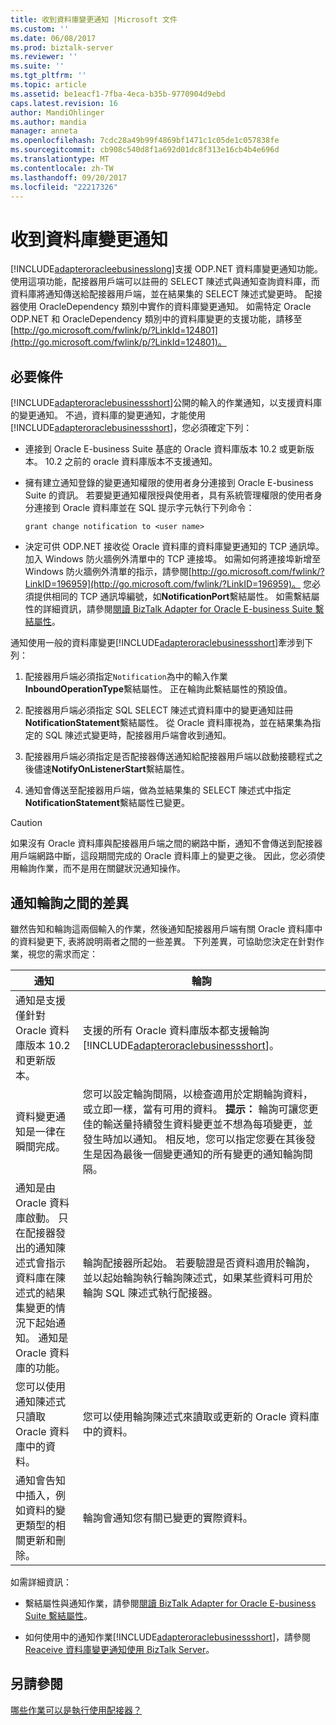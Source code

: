 ```yaml
---
title: 收到資料庫變更通知 |Microsoft 文件
ms.custom: ''
ms.date: 06/08/2017
ms.prod: biztalk-server
ms.reviewer: ''
ms.suite: ''
ms.tgt_pltfrm: ''
ms.topic: article
ms.assetid: be1eacf1-7fba-4eca-b35b-9770904d9ebd
caps.latest.revision: 16
author: MandiOhlinger
ms.author: mandia
manager: anneta
ms.openlocfilehash: 7cdc28a49b99f4869bf1471c1c05de1c057838fe
ms.sourcegitcommit: cb908c540d8f1a692d01dc8f313e16cb4b4e696d
ms.translationtype: MT
ms.contentlocale: zh-TW
ms.lasthandoff: 09/20/2017
ms.locfileid: "22217326"
---
```

# <a name="receive-database-change-notifications"></a>收到資料庫變更通知
[!INCLUDE[adapteroracleebusinesslong](../../includes/adapteroracleebusinesslong-md.md)]支援 ODP.NET 資料庫變更通知功能。 使用這項功能，配接器用戶端可以註冊的 SELECT 陳述式與通知查詢資料庫，而資料庫將通知傳送給配接器用戶端，並在結果集的 SELECT 陳述式變更時。 配接器使用 OracleDependency 類別中實作的資料庫變更通知。 如需特定 Oracle ODP.NET 和 OracleDependency 類別中的資料庫變更的支援功能，請移至[http://go.microsoft.com/fwlink/p/?LinkId=124801](http://go.microsoft.com/fwlink/p/?LinkId=124801)。  

## <a name="prerequisites"></a>必要條件  
 [!INCLUDE[adapteroraclebusinessshort](../../includes/adapteroraclebusinessshort-md.md)]公開的輸入的作業通知，以支援資料庫的變更通知。 不過，資料庫的變更通知，才能使用[!INCLUDE[adapteroraclebusinessshort](../../includes/adapteroraclebusinessshort-md.md)]，您必須確定下列：  
  
-   連接到 Oracle E-business Suite 基底的 Oracle 資料庫版本 10.2 或更新版本。 10.2 之前的 oracle 資料庫版本不支援通知。  
  
-   擁有建立通知登錄的變更通知權限的使用者身分連接到 Oracle E-business Suite 的資訊。 若要變更通知權限授與使用者，具有系統管理權限的使用者身分連接到 Oracle 資料庫並在 SQL 提示字元執行下列命令：  
  
    ```  
    grant change notification to <user name>  
    ```  
  
-   決定可供 ODP.NET 接收從 Oracle 資料庫的資料庫變更通知的 TCP 通訊埠。 加入 Windows 防火牆例外清單中的 TCP 連接埠。 如需如何將連接埠新增至 Windows 防火牆例外清單的指示，請參閱[http://go.microsoft.com/fwlink/?LinkID=196959](http://go.microsoft.com/fwlink/?LinkID=196959)。 您必須提供相同的 TCP 通訊埠編號，如**NotificationPort**繫結屬性。 如需繫結屬性的詳細資訊，請參閱[閱讀 BizTalk Adapter for Oracle E-business Suite 繫結屬性](../../adapters-and-accelerators/adapter-oracle-ebs/read-about-the-biztalk-adapter-for-oracle-e-business-suite-binding-properties.md)。  
  
 通知使用一般的資料庫變更[!INCLUDE[adapteroraclebusinessshort](../../includes/adapteroraclebusinessshort-md.md)]牽涉到下列：  
  
1.  配接器用戶端必須指定`Notification`為中的輸入作業**InboundOperationType**繫結屬性。 正在輪詢此繫結屬性的預設值。  
  
2.  配接器用戶端必須指定 SQL SELECT 陳述式資料庫中的變更通知註冊**NotificationStatement**繫結屬性。 從 Oracle 資料庫視為，並在結果集為指定的 SQL 陳述式變更時，配接器用戶端會收到通知。  
  
3.  配接器用戶端必須指定是否配接器傳送通知給配接器用戶端以啟動接聽程式之後儘速**NotifyOnListenerStart**繫結屬性。  
  
4.  通知會傳送至配接器用戶端，做為並結果集的 SELECT 陳述式中指定**NotificationStatement**繫結屬性已變更。  
  
> [!CAUTION]
>  如果沒有 Oracle 資料庫與配接器用戶端之間的網路中斷，通知不會傳送到配接器用戶端網路中斷，這段期間完成的 Oracle 資料庫上的變更之後。 因此，您必須使用輪詢作業，而不是用在關鍵狀況通知操作。  
  
## <a name="differences-between-notification-and-polling"></a>通知輪詢之間的差異  
 雖然告知和輪詢這兩個輸入的作業，然後通知配接器用戶端有關 Oracle 資料庫中的資料變更下, 表將說明兩者之間的一些差異。 下列差異，可協助您決定在針對作業，視您的需求而定：  
  
|通知|輪詢|  
|------------------|-------------|  
|通知是支援僅針對 Oracle 資料庫版本 10.2 和更新版本。|支援的所有 Oracle 資料庫版本都支援輪詢[!INCLUDE[adapteroraclebusinessshort](../../includes/adapteroraclebusinessshort-md.md)]。|  
|資料變更通知是一律在瞬間完成。|您可以設定輪詢間隔，以檢查適用於定期輪詢資料，或立即一樣，當有可用的資料。 **提示：** 輪詢可讓您更佳的輸送量持續發生資料變更並不想為每項變更，並發生時加以通知。 相反地，您可以指定您要在其後發生是因為最後一個變更通知的所有變更的通知輪詢間隔。|  
|通知是由 Oracle 資料庫啟動。 只在配接器發出的通知陳述式會指示資料庫在陳述式的結果集變更的情況下起始通知。 通知是 Oracle 資料庫的功能。|輪詢配接器所起始。 若要驗證是否資料適用於輪詢，並以起始輪詢執行輪詢陳述式，如果某些資料可用於輪詢 SQL 陳述式執行配接器。|  
|您可以使用通知陳述式只讀取 Oracle 資料庫中的資料。|您可以使用輪詢陳述式來讀取或更新的 Oracle 資料庫中的資料。|  
|通知會告知中插入，例如資料的變更類型的相關更新和刪除。|輪詢會通知您有關已變更的實際資料。|  
  
 如需詳細資訊：  
  
-   繫結屬性與通知作業，請參閱[閱讀 BizTalk Adapter for Oracle E-business Suite 繫結屬性](../../adapters-and-accelerators/adapter-oracle-ebs/read-about-the-biztalk-adapter-for-oracle-e-business-suite-binding-properties.md)。  
  
-   如何使用中的通知作業[!INCLUDE[adapteroraclebusinessshort](../../includes/adapteroraclebusinessshort-md.md)]，請參閱[Reaceive 資料庫變更通知使用 BizTalk Server](../../adapters-and-accelerators/adapter-oracle-database/receive-oracle-database-change-notifications-using-biztalk-server.md)。  
  
## <a name="see-also"></a>另請參閱  
 [哪些作業可以是執行使用配接器？](https://msdn.microsoft.com/library/cc185219(v=bts.10).aspx)